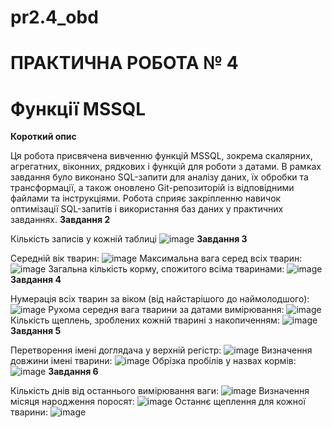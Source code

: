 # pr2.4_obd
# ПРАКТИЧНА РОБОТА № 4
# Функції MSSQL
**Короткий опис**

Ця робота присвячена вивченню функцій MSSQL, зокрема скалярних, агрегатних, віконних, рядкових і функцій для роботи з датами. В рамках завдання 
було виконано SQL-запити для аналізу даних, їх обробки та трансформації, а також оновлено Git-репозиторій із відповідними файлами та інструкціями. 
Робота сприяє закріпленню навичок оптимізації SQL-запитів і використання баз даних у практичних завданнях.
**Завдання 2**

Кількість записів у кожній таблиці
![image](https://github.com/user-attachments/assets/16cdaa77-b3e3-4441-a6d2-e82bf3a023ab)
**Завдання 3**

Середній вік тварин:
![image](https://github.com/user-attachments/assets/9981755c-0e22-48e0-a5d7-9682058c00ea)
Максимальна вага серед всіх тварин:
![image](https://github.com/user-attachments/assets/fecc77d6-d151-4f54-a89e-c0aa9d5807c6)
Загальна кількість корму, спожитого всіма тваринами:
![image](https://github.com/user-attachments/assets/6e56593a-50b9-4c00-8aab-3bf5758f7d4d)
**Завдання 4**

Нумерація всіх тварин за віком (від найстарішого до наймолодшого):
![image](https://github.com/user-attachments/assets/4dd50cc9-ccf4-49f7-b7f2-a018d6dd47fc)
Рухома середня вага тварини за датами вимірювання:
![image](https://github.com/user-attachments/assets/8ee20853-968a-4dee-bb8c-5e1817a94509)
Кількість щеплень, зроблених кожній тварині з накопиченням:
![image](https://github.com/user-attachments/assets/4adb52ee-09fd-4360-a6de-5f5afd9b9cc3)
**Завдання 5**

Перетворення імені доглядача у верхній регістр:
![image](https://github.com/user-attachments/assets/1a733154-3b70-4823-967e-c62525b2bf13)
Визначення довжини імені тварини:
![image](https://github.com/user-attachments/assets/60d8e45d-f44a-4848-be73-ade9bcb3d6af)
Обрізка пробілів у назвах кормів:
![image](https://github.com/user-attachments/assets/9e0e1bab-b1e8-4189-989e-9c80c44fb79f)
**Завдання 6**

Кількість днів від останнього вимірювання ваги:
![image](https://github.com/user-attachments/assets/81240fbf-04c3-4793-b37c-c06942bd477e)
Визначення місяця народження поросят:
![image](https://github.com/user-attachments/assets/e41e0acc-f4af-485a-8596-2f607247f2c3)
Останнє щеплення для кожної тварини:
![image](https://github.com/user-attachments/assets/d2422597-9cdf-4135-b220-c049bbde1dfe)





